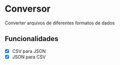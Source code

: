 # Conversor

Converter arquivos de diferentes formatos de dados

## Funcionalidades

- [X] CSV para JSON
- [X] JSON para CSV
